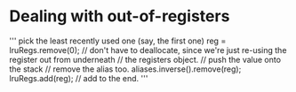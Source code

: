 # Dealing with out-of-registers

'''
pick the least recently used one (say, the first one)
reg = lruRegs.remove(0);
// don't have to deallocate, since we're just re-using the register out from underneath
// the registers object.
// push the value onto the stack
// remove the alias too.
aliases.inverse().remove(reg);
lruRegs.add(reg); // add to the end.
'''

